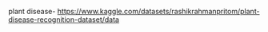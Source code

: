 plant disease- 
https://www.kaggle.com/datasets/rashikrahmanpritom/plant-disease-recognition-dataset/data

